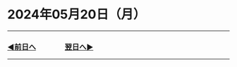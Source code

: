 # 2024年05月20日（月）

---

### [◀️前日へ](https://github.com/yuasys/chatty-journal/blob/main/2024/04/2024-04-01.md)&emsp;&emsp;&emsp;&emsp;[翌日へ▶️](https://github.com/yuasys/chatty-journal/blob/main/2024/05/2024-05-21.md)

---

